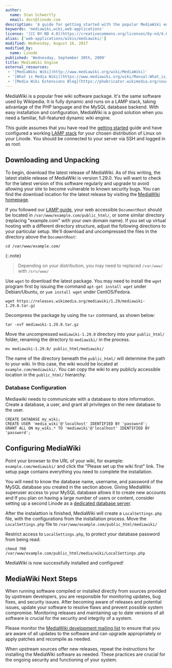 ```yaml
---
author:
  name: Stan Schwertly
  email: docs@linode.com
description: 'A guide for getting started with the popular MediaWiki engine for powering wiki sites.'
keywords: 'mediawiki,wiki,web-applications'
license: '[CC BY-ND 4.0](https://creativecommons.org/licenses/by-nd/4.0)'
alias: ['web-applications/wikis/mediawiki/']
modified: Wednesday, August 16, 2017
modified_by:
  name: Linode
published: 'Wednesday, September 30th, 2009'
title: MediaWiki Engine
external_resources:
 - '[MediaWiki Wiki](http://www.mediawiki.org/wiki/MediaWiki)'
 - '[What is Media Wiki](https://www.mediawiki.org/wiki/Manual:What_is_MediaWiki%3F)'
 - '[Media Wiki Extensions Blog](https://phabricator.wikimedia.org/source/extensions/browse/)'
---
```


MediaWiki is a popular free wiki software package. It's the same software used by Wikipedia. It is fully dynamic and runs on a LAMP stack, taking advantage of the PHP language and the MySQL database backend. With easy installation and configuration, MediaWiki is a good solution when you need a familiar, full-featured dynamic wiki engine.

This guide assumes that you have read the [getting started](/docs/getting-started/) guide and have configured a working [LAMP stack](/docs/web-servers/lamp/install-lamp-stack-on-ubuntu-16-04) for your chosen distribution of Linux on your Linode. You should be connected to your server via SSH and logged in as root.

## Downloading and Unpacking

To begin, download the latest release of MediaWiki. As of this writing, the latest stable release of MediaWiki is version 1.29.0. You will want to check for the latest version of this software regularly and upgrade to avoid allowing your site to become vulnerable to known security bugs. You can find the download location for the latest release by visiting the [MediaWiki homepage](http://www.mediawiki.org/wiki/MediaWiki).

If you followed our [LAMP guide](/docs/web-servers/lamp/install-lamp-stack-on-ubuntu-16-04), your web accessible `DocumentRoot` should be located in `/var/www/example.com/public_html/`, or some similar directory (replacing "example.com" with your own domain name). If you set up virtual hosting with a different directory structure, adjust the following directions to your particular setup. We'll download and uncompressed the files in the directory above the `DocumentRoot`:

    cd /var/www/example.com/



{:.note}
>
>Depending on your distribution, you may need to replaced `/var/www/` with `/srv/www/`

Use `wget` to download the latest package. You may need to install the `wget` program first by issuing the command `apt-get install wget` under Debian/Ubuntu, or `yum install wget` under CentOS/Fedora.

    wget https://releases.wikimedia.org/mediawiki/1.29/mediawiki-1.29.0.tar.gz

Decompress the package by using the `tar` command, as shown below:

    tar -xvf mediawiki-1.29.0.tar.gz

Move the uncompressed `mediawiki-1.29.0` directory into your `public_html/` folder, renaming the directory to `mediawiki/` in the process.

    mv mediawiki-1.29.0/ public_html/mediawiki/

The name of the directory beneath the `public_html/` will determine the path to your wiki. In this case, the wiki would be located at `example.com/mediawiki/`. You can copy the wiki to any publicly accessible location in the `public_html/` hierarchy.


### Database Configuration

Mediawiki needs to communicate with a database to store information. Create a database, a user, and grant all privileges on the new database to the user.


    CREATE DATABASE my_wiki;
    CREATE USER 'media_wiki'@'localhost' IDENTIFIED BY 'password';
    GRANT ALL ON my_wiki.* TO 'mediawiki'@'localhost' IDENTIFIED BY 'password';

## Configuring MediaWiki

Point your browser to the URL of your wiki, for example: `example.com/mediawiki/` and click the "Please set up the wiki first" link. The setup page contains everything you need to complete the installation.

You will need to know the database name, username, and password of the MySQL database you created in the section above. Giving MediaWiki superuser access to your MySQL database allows it to create new accounts and If you plan on having a large number of users or content, consider setting up a second Linode as a [dedicated database server](/docs/databases/mysql/standalone-mysql-server).

After the instalattion is finished, MediaWiki will create a `LocalSettings.php` file, with the configurations from the installation process. Move the `LocalSettings.php` file to `/var/www/example.com/public_html/mediawiki/`

Restrict access to `LocalSettings.php`, to protect your database password from being read:

    chmod 700 /var/www/example.com/public_html/media/wiki/LocalSettings.php


MediaWiki is now successfully installed and configured!


## MediaWiki Next Steps

When running software compiled or installed directly from sources provided by upstream developers, you are responsible for monitoring updates, bug fixes, and security issues. After becoming aware of releases and potential issues, update your software to resolve flaws and prevent possible system compromise. Monitoring releases and maintaining up to date versions of all software is crucial for the security and integrity of a system.

Please monitor the [MediaWiki development mailing list](https://lists.wikimedia.org/mailman/listinfo/mediawiki-announce) to ensure that you are aware of all updates to the software and can upgrade appropriately or apply patches and recompile as needed.

When upstream sources offer new releases, repeat the instructions for installing the MediaWiki software as needed. These practices are crucial for the ongoing security and functioning of your system.
